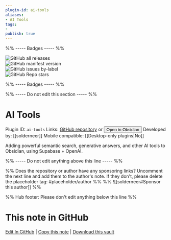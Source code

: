 ```yaml
---
plugin-id: ai-tools
aliases:
- AI Tools
tags: 
- 
publish: true
---
```


%% ----- Badges ----- %%

![GitHub all releases](https://img.shields.io/github/downloads/solderneer/obsidian-ai-tools/total?color=573E7A&logo=github&style=for-the-badge)   
![GitHub manifest version](https://img.shields.io/github/manifest-json/v/solderneer/obsidian-ai-tools?color=573E7A&logo=github&style=for-the-badge)   
![GitHub issues by-label](https://img.shields.io/github/issues/solderneer/obsidian-ai-tools/help%20wanted?color=573E7A&logo=github&style=for-the-badge)   
![GitHub Repo stars](https://img.shields.io/github/stars/solderneer/obsidian-ai-tools?color=573E7A&logo=github&style=for-the-badge)

%% ----- Badges ----- %%

%% ----- Do not edit this section ----- %%

# AI Tools

Plugin ID: `ai-tools`
Links: [GitHub repository](https://github.com/solderneer/obsidian-ai-tools) or [<button id=HH>Open in Obsidian</button>](obsidian://show-plugin?id=ai-tools)
Developed by: [[solderneer]]
Mobile compatible: [[Desktop-only plugins|No]]

Adding powerful semantic search, generative answers, and other AI tools to Obsidian, using Supabase + OpenAI.

%% ----- Do not edit anything above this line ----- %% 

%% Does the repository or author have any sponsoring links? Uncomment the next line and add them to the author's note. If they don't, please delete the placeholder tag: #placeholder/author %%
%% ![[solderneer#Sponsor this author]] %%

%% Hub footer: Please don't edit anything below this line %%

# This note in GitHub

<span class="git-footer">[Edit In GitHub](https://github.dev/obsidian-community/obsidian-hub/blob/main/02%20-%20Community%20Expansions/02.05%20All%20Community%20Expansions/Plugins/ai-tools.md "git-hub-edit-note") | [Copy this note](https://raw.githubusercontent.com/obsidian-community/obsidian-hub/main/02%20-%20Community%20Expansions/02.05%20All%20Community%20Expansions/Plugins/ai-tools.md "git-hub-copy-note") | [Download this vault](https://github.com/obsidian-community/obsidian-hub/archive/refs/heads/main.zip "git-hub-download-vault") </span>
